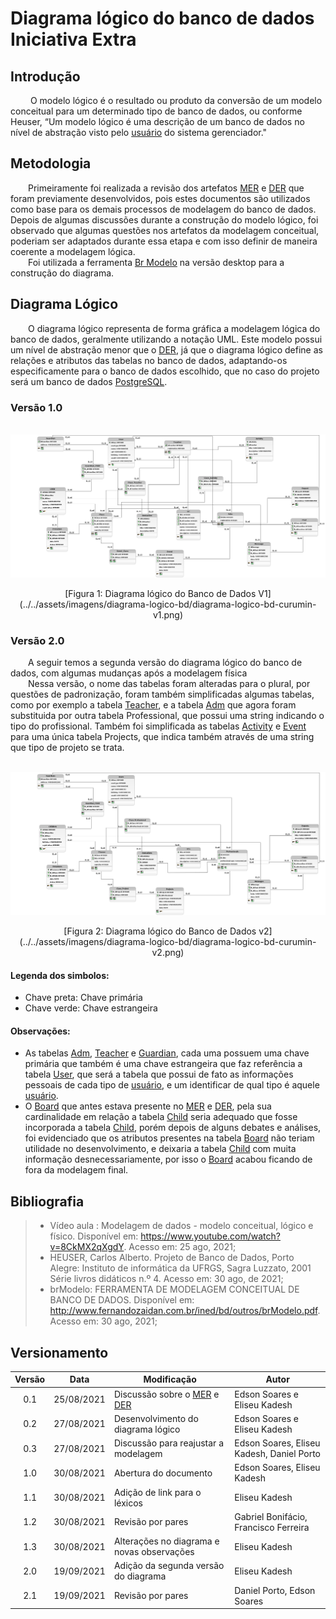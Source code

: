# Diagrama lógico do banco de dados <br> <span class="rotulo-extra">Iniciativa Extra</span>
 
## Introdução
&emsp;&emsp; O modelo lógico é o resultado ou produto da conversão de um modelo conceitual para um determinado tipo de banco de dados, ou conforme Heuser, “Um modelo lógico é uma descrição de um banco de dados no nível de abstração visto pelo [usuário](/2021.1_G6_Curumim/base/requisitos/modelagem/lexicos/#lexico-usuario) do sistema gerenciador."
 
## Metodologia
&emsp;&emsp;Primeiramente foi realizada a revisão dos artefatos [MER](../modelagem-estatica/MER.md) e [DER](../modelagem-estatica/DER.md) que foram previamente desenvolvidos, pois estes documentos são utilizados como base para os demais processos de modelagem do banco de dados.
Depois de algumas discussões durante a construção do modelo lógico, foi observado que algumas questões nos artefatos da modelagem conceitual, poderiam ser adaptados durante essa etapa e com isso definir de maneira coerente a modelagem lógica.<br>
&emsp;&emsp;Foi utilizada a ferramenta [Br Modelo](http://www.sis4.com/brmodelo/) na versão desktop para a construção do diagrama.
 
## Diagrama Lógico
&emsp;&emsp;O diagrama lógico representa de forma gráfica a modelagem lógica do banco de dados, geralmente utilizando a notação UML. Este modelo possui um nível de abstração menor que o [DER](../modelagem-estatica/DER.md), já que o diagrama lógico define as relações e atributos das tabelas no banco de dados, adaptando-os especificamente para o banco de dados escolhido,  que no caso do projeto será um banco de dados [PostgreSQL](https://www.postgresql.org/).

### Versão 1.0
&emsp;&emsp;
![Diagrama lógico do Banco de Dados](../../assets/imagens/diagrama-logico-bd/diagrama-logico-bd-curumin-v1.png)
<center>[Figura 1: Diagrama lógico do Banco de Dados V1](../../assets/imagens/diagrama-logico-bd/diagrama-logico-bd-curumin-v1.png)</center>

### Versão 2.0
&emsp;&emsp;A seguir temos a segunda versão do diagrama lógico do banco de dados, com algumas mudanças após a modelagem física<br>
&emsp;&emsp;Nessa versão, o nome das tabelas foram alteradas para o plural, por questões de padronização, foram também simplificadas algumas tabelas, como por exemplo a tabela [Teacher](../../../base/requisitos/modelagem/lexicos/#lexico-professor), e a tabela [Adm](../../../base/requisitos/modelagem/lexicos/#lexico-administrador) que agora foram substituida por outra tabela Professional, que possui uma string indicando o tipo do profissional. Também foi simplificada as tabelas [Activity](../../../base/requisitos/modelagem/lexicos/#lexico-atividade) e [Event](../../../base/requisitos/modelagem/lexicos/#lexico-evento) para uma única tabela Projects, que indica também através de uma string que tipo de projeto se trata.

&emsp;&emsp;
![Diagrama lógico do Banco de Dados](../../assets/imagens/diagrama-logico-bd/diagrama-logico-bd-curumin-v2.png)
<center>[Figura 2: Diagrama lógico do Banco de Dados v2](../../assets/imagens/diagrama-logico-bd/diagrama-logico-bd-curumin-v2.png)</center>

 
#### **Legenda dos simbolos**:<br>
- Chave preta: Chave primária
- Chave verde: Chave estrangeira
 
#### **Observações**:<br>
- As tabelas [Adm](/2021.1_G6_Curumim/base/requisitos/modelagem/lexicos/#lexico-administrador), [Teacher](/2021.1_G6_Curumim/base/requisitos/modelagem/lexicos/#lexico-professor) e [Guardian](/2021.1_G6_Curumim/base/requisitos/modelagem/lexicos/#lexico-responsavel), cada uma possuem uma chave primária que também é uma chave estrangeira que faz referência a tabela [User](/2021.1_G6_Curumim/base/requisitos/modelagem/lexicos/#lexico-usuario), que será a tabela que possui de fato as informações pessoais de cada tipo de [usuário](/2021.1_G6_Curumim/base/requisitos/modelagem/lexicos/#lexico-usuario), e um identificar de qual tipo é aquele [usuário](/2021.1_G6_Curumim/base/requisitos/modelagem/lexicos/#lexico-usuario).
- O [Board](/2021.1_G6_Curumim/base/requisitos/modelagem/lexicos/#lexico-mural) que antes estava presente no [MER](../modelagem-estatica/MER.md) e [DER](../modelagem-estatica/DER.md), pela sua cardinalidade em relação a tabela [Child](/2021.1_G6_Curumim/base/requisitos/modelagem/lexicos/#lexico-crianca) seria adequado que fosse incorporada a tabela [Child](/2021.1_G6_Curumim/base/requisitos/modelagem/lexicos/#lexico-crianca), porém depois de alguns debates e análises, foi evidenciado que os atributos presentes na tabela [Board](/2021.1_G6_Curumim/base/requisitos/modelagem/lexicos/#lexico-mural) não teriam utilidade no desenvolvimento, e deixaria a tabela [Child](/2021.1_G6_Curumim/base/requisitos/modelagem/lexicos/#lexico-crianca) com muita informação desnecessariamente, por isso o [Board](/2021.1_G6_Curumim/base/requisitos/modelagem/lexicos/#lexico-mural) acabou ficando de fora da modelagem final.
 
 
## Bibliografia
> - Vídeo aula : Modelagem de dados - modelo conceitual, lógico e físico. Disponível em: <https://www.youtube.com/watch?v=8CkMX2qXgdY>. Acesso em: 25 ago, 2021;
> - HEUSER, Carlos Alberto. Projeto de Banco de Dados, Porto Alegre: Instituto de informática da UFRGS, Sagra Luzzato, 2001 Série livros didáticos n.º 4. Acesso em: 30 ago, de 2021;
> - brModelo: FERRAMENTA DE MODELAGEM CONCEITUAL DE BANCO DE DADOS. Disponível em:
<http://www.fernandozaidan.com.br/ined/bd/outros/brModelo.pdf>. Acesso em: 30 ago, 2021;
 
 
## Versionamento
| Versão | Data | Modificação | Autor |
| :-: | -- | -- | -- |
| 0.1 | 25/08/2021 | Discussão sobre o [MER](../modelagem-estatica/MER.md) e [DER](../modelagem-estatica/DER.md) | Edson Soares e Eliseu Kadesh |
| 0.2 | 27/08/2021 | Desenvolvimento do diagrama lógico   | Edson Soares e Eliseu Kadesh |
| 0.3 | 27/08/2021 | Discussão para reajustar a modelagem | Edson Soares, Eliseu Kadesh, Daniel Porto |
| 1.0 | 30/08/2021 | Abertura do documento          | Edson Soares, Eliseu Kadesh |
| 1.1 | 30/08/2021 | Adição de link para o léxicos  | Eliseu Kadesh |
| 1.2 | 30/08/2021 | Revisão por pares              | Gabriel Bonifácio, Francisco Ferreira |
| 1.3 | 30/08/2021 | Alterações no diagrama e novas observações | Eliseu Kadesh |
| 2.0 | 19/09/2021 | Adição da segunda versão do diagrama | Eliseu Kadesh |
| 2.1 | 19/09/2021 | Revisão por pares | Daniel Porto, Edson Soares |